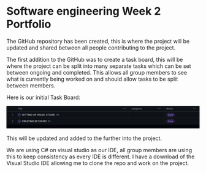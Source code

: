 # Software engineering Week 2 Portfolio

The GitHub repository has been created, this is where the project will be updated and shared between all people contributing to the project. 

The first addition to the GitHub was to create a task board, this will be where the project can be split into many separate tasks which can be set between ongoing and completed. This allows all group members to see what is currently being worked on and should allow tasks to be split between members. 

Here is our initial Task Board: 

![taskBoard](/Images/TaskBoard.png?raw=true)

This will be updated and added to the further into the project. 

We are using C# on visual studio as our IDE, all group members are using this to keep consistency as every IDE is different. I have a download of the Visual Studio IDE allowing me to clone the repo and work on the project. 
